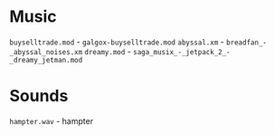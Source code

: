 # Music

`buyselltrade.mod` - `galgox-buyselltrade.mod`
`abyssal.xm` - `breadfan_-_abyssal_noises.xm`
`dreamy.mod` - `saga_musix_-_jetpack_2_-_dreamy_jetman.mod`

# Sounds

`hampter.wav` - hampter
